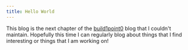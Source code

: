 ```yaml
---
title: Hello World
---
```


This blog is the next chapter of the [build1point0](https://build1point0.tumblr.com) blog that I couldn't maintain. Hopefully this time I can regularly blog about things that I find interesting or things that I am working on! 
